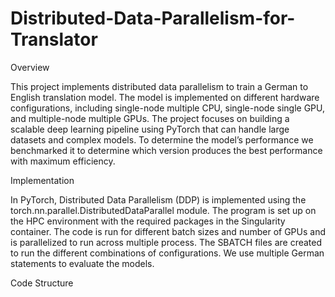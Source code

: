 # Distributed-Data-Parallelism-for-Translator

Overview

This project implements distributed data parallelism to train a German to English translation model. The  model is implemented on different hardware configurations, including single-node multiple CPU, single-node single GPU, and multiple-node multiple GPUs. The project focuses on building a scalable deep learning pipeline using PyTorch that can handle large datasets and complex models. To determine the model’s performance we benchmarked it to determine which version produces the best performance with maximum efficiency.

Implementation

In PyTorch, Distributed Data Parallelism (DDP) is implemented using the torch.nn.parallel.DistributedDataParallel module. The program is set up on the HPC environment with the required packages in the Singularity container. The code is run for different batch sizes and number of GPUs and is parallelized to run across multiple process. The SBATCH files are created to run the different combinations of configurations. We use multiple German statements to evaluate the models. 

Code Structure

